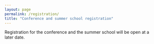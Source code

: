 ```yaml
---
layout: page
permalink: /registration/
title: "Conference and summer school registration"
---
```


Registration for the conference and the summer school will be open at a later date.

